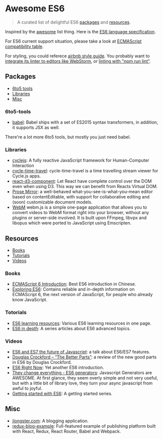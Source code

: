 # Awesome ES6

> A curated list of delightful ES6 [packages](#packages) and [resources](#resources).

Inspired by the [awesome](https://github.com/sindresorhus/awesome) list thing. Here is the [ES6 language specification](http://www.ecma-international.org/ecma-262/6.0/index.html).

For ES6 current support situation, please take a look at [ECMAScript compatibility table](http://kangax.github.io/compat-table/es6).

For styling, you could referece [airbnb style guide](https://github.com/airbnb/javascript). You probably want to [integrate its linter to editors like WebStorm](http://geek.bluemangointeractive.com/how-to-get-airbnbs-javascript-code-style-working-in-webstorm/), or [linting with "npm run lint"](http://blog.lauritz.me/linting-javascript-in-2015/#be-lazy-and-use-others-style).

## Packages

- [6to5 tools](#6to5-tools)
- [Libraries](#libraries)
- [Misc](#misc)

### 6to5-tools

- [babel](https://babeljs.io/): Babel ships with a set of ES2015 syntax transformers, in addition, it supports JSX as well.

There're a lot more 6to5 tools, but mostly you just need babel.

### Libraries

- [cyclejs](http://cycle.js.org/): A fully reactive JavaScript framework for Human-Computer Interaction
- [cycle-time-travel](https://github.com/cyclejs/cycle-time-travel): cycle-time-travel is a time travelling stream viewer for Cycle.js apps.
- [react-d3-component](https://github.com/codesuki/react-d3-components): Let React have complete control over the DOM even when using D3. This way we can benefit from Reacts Virtual DOM.
- [Prose Mirror](https://github.com/ProseMirror/prosemirror): a well-behaved what-you-see-is-what-you-mean editor based on contentEditable, with support for collaborative editing and (soon) customizable document models.
- [WebM](https://github.com/Kagami/webm.js) webm.js is a simple one-page application that allows you to convert videos to WebM format right into your browser, without any plugins or server-side involved. It is built upon FFmpeg, libvpx and libopus which were ported to JavaScript using Emscripten.

## Resources

- [Books](#books)
- [Tutorials](#totorials)
- [Videos](#videos)

### Books

- [ECMAScript 6 Introduction](http://es6.ruanyifeng.com/): Best ES6 introduction in Chinese.
- [Exploring ES6](http://exploringjs.com/es6/): Contains reliable and in-depth information on ECMAScript 6, the next version of JavaScript, for people who already know JavaScript.

### Totorials

- [ES6 learning resources](https://github.com/ericdouglas/ES6-Learning): Various ES6 learning resources in one page.
- [ES6 in depth](http://ponyfoo.com/articles/tagged/es6-in-depth): A series articles about ES6 advanced topics.


### Videos

- [ES6 and ES7 the future of Javascript](https://www.youtube.com/watch?v=6AytbSdWBKg): a talk about ES6/ES7 features.
- [Douglas Crockford – “The Better Parts”](https://www.youtube.com/watch?v=_EF-FO63MXs): a review of the new good parts in ES6 by Douglas Crockford.
- [ES6 Right Now](https://www.youtube.com/watch?v=rwm5JLqCpdk): Yet another ES6 introduction.
- [They change everything - ES6 generators](https://www.youtube.com/watch?v=QO07THdLWQo): Javascript Generators are AWESOME. At first glance, they seem overly simple and not very useful, but with a little bit of library love, they turn your async javascript from awful to joyful.
- [Getting started with ES6](https://www.youtube.com/watch?v=_lGYG_s_yTM&list=PLEKIsm9AjY8LfH5cYnhJE-L5A7NWis6qB): A getting started series.

## Misc

- [jlongster.com](https://github.com/jlongster/blog): A blogging application.
- [redux-blog-example](https://github.com/GetExpert/redux-blog-example): Full-featured example of publishing platform built with React, Redux, React Router, Babel and Webpack.
